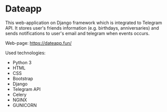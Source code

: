 # Dateapp

This web-application on Django framework which is integrated to Telegram API.
It stores user's friends information (e.g. birthdays, anniversaries) and sends notifications to user's email and telegram when events occurs.

Web-page:
https://dateapp.fun/

Used technologies:
- Python 3
- HTML
- CSS
- Bootstrap
- Django
- Telegram API
- Celery
- NGINX
- GUNICORN
